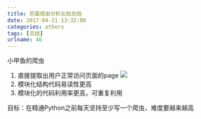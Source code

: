 ```yaml
---
title: 煎蛋爬虫分析比较总结
date: 2017-04-21 13:32:00
categories: others
tags: [总结]
urlname: 46
---
```

小甲鱼的爬虫

 1. 直接提取出用户正常访问页面的page
        ![](https://ws1.sinaimg.cn/large/6cf740f6ly1feumgqfv6vj20a701qjra.jpg)
 2. 模块化结构代码易读性更高
 3. 模块化的代码利用率更高，可重复利用




目标：在精通Python之前每天坚持至少写一个爬虫，难度要越来越高